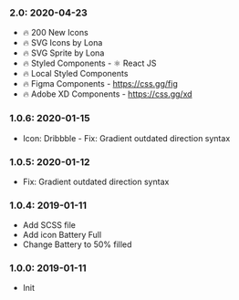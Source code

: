 ### 2.0: 2020-04-23
  * 🔥 200 New Icons
  * 🔥 SVG Icons by Lona
  * 🔥 SVG Sprite by Lona
  * 🔥 Styled Components - ⚛️ React JS
  * 🔥 Local Styled Components
  * 🔥 Figma Components - https://css.gg/fig
  * 🔥 Adobe XD Components - https://css.gg/xd

### 1.0.6: 2020-01-15
  * Icon: Dribbble - Fix: Gradient outdated direction syntax

### 1.0.5: 2020-01-12
  * Fix: Gradient outdated direction syntax

### 1.0.4: 2019-01-11
  * Add SCSS file
  * Add icon Battery Full
  * Change Battery to 50% filled

### 1.0.0: 2019-01-11
  * Init